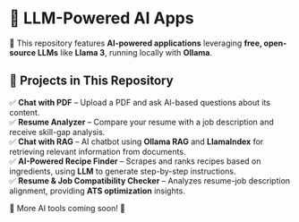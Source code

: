 # 🚀 LLM-Powered AI Apps  

🔹 This repository features **AI-powered applications** leveraging **free, open-source LLMs** like **Llama 3**, running locally with **Ollama**.  

## 📌 Projects in This Repository  

✅ **Chat with PDF** – Upload a PDF and ask AI-based questions about its content.  
✅ **Resume Analyzer** – Compare your resume with a job description and receive skill-gap analysis.  
✅ **Chat with RAG** – AI chatbot using **Ollama RAG** and **LlamaIndex** for retrieving relevant information from documents.  
✅ **AI-Powered Recipe Finder** – Scrapes and ranks recipes based on ingredients, using **LLM** to generate step-by-step instructions.  
✅ **Resume & Job Compatibility Checker** – Analyzes resume-job description alignment, providing **ATS optimization** insights.  

📢 More AI tools coming soon! 🚀  
